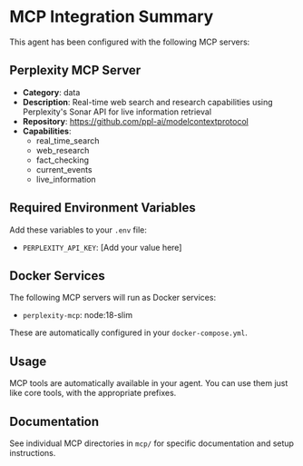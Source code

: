 # MCP Integration Summary

This agent has been configured with the following MCP servers:

## Perplexity MCP Server
- **Category**: data
- **Description**: Real-time web search and research capabilities using Perplexity's Sonar API for live information retrieval
- **Repository**: https://github.com/ppl-ai/modelcontextprotocol
- **Capabilities**:
  - real_time_search
  - web_research
  - fact_checking
  - current_events
  - live_information

## Required Environment Variables

Add these variables to your `.env` file:

- `PERPLEXITY_API_KEY`: [Add your value here]

## Docker Services

The following MCP servers will run as Docker services:

- `perplexity-mcp`: node:18-slim

These are automatically configured in your `docker-compose.yml`.

## Usage

MCP tools are automatically available in your agent. You can use them just like core tools, with the appropriate prefixes.

## Documentation

See individual MCP directories in `mcp/` for specific documentation and setup instructions.
